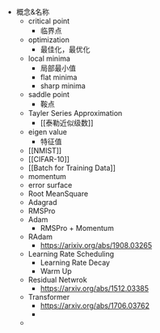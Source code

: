 - 概念&名称
	- critical point
		- 临界点
	- optimization
		- 最佳化，最优化
	- local minima
		- 局部最小值
		- flat minima
		- sharp minima
	- saddle point
		- 鞍点
	- Tayler Series Approximation
		- [[泰勒近似级数]]
	- eigen value
		- 特征值
	- [[NMIST]]
	- [[CIFAR-10]]
	- [[Batch for Training Data]]
	- momentum
	- error surface
	- Root MeanSquare
	- Adagrad
	- RMSPro
	- Adam
		- RMSPro + Momentum
	- RAdam
		- https://arixiv.org/abs/1908.03265
	- Learning Rate Scheduling
		- Learning Rate Decay
		- Warm Up
	- Residual Netwrok
		- https://arxiv.org/abs/1512.03385
	- Transformer
		- https://arxiv.org/abs/1706.03762
		-
	-